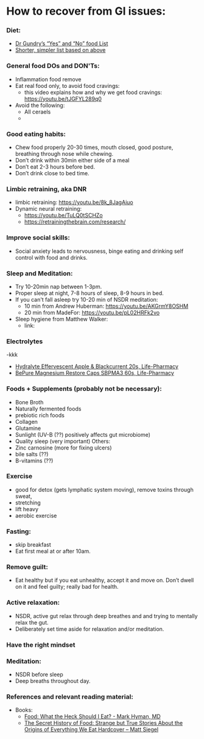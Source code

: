 # How to recover from GI issues:

### Diet:
- [Dr Gundry’s “Yes” and “No” food List](https://drgundry.com/dr-gundrys-print-friendly-yes-no-lists/)
- [Shorter, simpler list based on above]()

### General food DOs and DON'Ts:
- Inflammation food remove 
- Eat real food only, to avoid food cravings:
	- this video explains how and why we get food cravings: https://youtu.be/tJGFYL289q0
- Avoid the following:
	- All ceraels
	-  

### Good eating habits: 
- Chew food properly 20-30 times, mouth closed, good posture, breathing through nose while chewing. 
- Don’t drink within 30min either side of a meal 
- Don’t eat 2-3 hours before bed. 
- Don’t drink close to bed time. 


### Limbic retraining, aka DNR
- limbic retraining: https://youtu.be/8k_8JagAiuo
- Dynamic neural retraining:
	- https://youtu.be/TuLQ0tSCHZo
	- https://retrainingthebrain.com/research/


### Improve social skills:
- Social anxiety leads to nervousness, binge eating and drinking  self control with food and drinks. 


### Sleep and Meditation:
- Try 10-20min nap between 1-3pm. 
- Proper sleep at night, 7-8 hours of sleep, 8-9 hours in bed. 
- If you can't fall asleep try 10-20 min of NSDR meditation:
	- 10 min from Andrew Huberman: https://youtu.be/AKGrmY8OSHM
	- 20 min from MadeFor: https://youtu.be/pL02HRFk2vo 
- Sleep hygiene from Matthew Walker:
	- link: 
	

### Electrolytes
-kkk
- [Hydralyte Effervescent Apple & Blackcurrent 20s, Life-Pharmacy](https://www.lifepharmacy.co.nz/home/shop-by-category/weight--vitamins/vitamins--minerals/digestive-health/hydralyte-apple-blackcurrant-effervescent-tablets-20s/)
- [BePure Magnesium Restore Caps SBPMA3 60s, Life-Pharmacy](https://www.lifepharmacy.co.nz/home/shop-by-category/weight--vitamins/vitamins--minerals/muscle-pain--cramp/bepure-magnesium-restore-capsules-60s-3b847004/) 

### Foods + Supplements (probably not be necessary):
- Bone Broth
- Naturally fermented foods
- prebiotic rich foods
- Collagen
- Glutamine
- Sunlight (UV-B (??) positively affects gut microbiome)
- Quality sleep (very important)
Others:
- Zinc carnosine (more for fixing ulcers)
- bile salts (??)
- B-vitamins (??)


###  Exercise
- good for detox (gets lymphatic system moving), remove toxins through sweat, 
- stretching
- lift heavy
- aerobic exercise


### Fasting:
- skip breakfast
- Eat first meal at or after 10am. 


### Remove guilt:
- Eat healthy but if you eat unhealthy, accept it and move on. Don’t dwell on it and feel guilty; really bad for health. 


### Active relaxation: 
- NSDR, active gut relax through deep breathes and and trying to mentally relax the gut. 
- Deliberately set time aside for relaxation and/or meditation.


### Have the right mindset 


### Meditation:
- NSDR before sleep 
- Deep breaths throughout day. 	

### References and relevant reading material:
- Books:
	- [Food: What the Heck Should I Eat? - Mark Hyman, MD](https://www.amazon.com/Food-What-Heck-Should-Eat/dp/0316338869/ref=sr_1_1?crid=26PMP6S6O15KY&keywords=what+the+heck+should+I+eat&qid=1675910106&s=books&sprefix=what+the+heck+should+i+e%2Cstripbooks-intl-ship%2C331&sr=1-1)
	- [The Secret History of Food: Strange but True Stories About the Origins of Everything We Eat Hardcover – Matt Siegel](https://www.amazon.com/Secret-History-Food-Strange-Everything/dp/0062973215)
